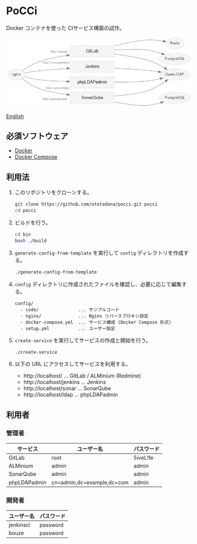 PoCCi
=====

Docker コンテナを使った CIサービス構築の試作。

![Services](./services-gitlab.png)

[English](./README.md)

必須ソフトウェア
----------------
*   [Docker](https://www.docker.com/)
*   [Docker Compose](https://github.com/docker/compose/)

利用法
------
1.  このリポジトリをクローンする。

    ```bash
    git clone https://github.com/ototadana/pocci.git pocci
    cd pocci
    ```

2.  ビルドを行う。

    ```bash
    cd bin
    bash ./build
    ```

3.  `generate-config-from-template` を実行して `config` ディレクトリを作成する。

    ```bash
    ./generate-config-from-template
    ```

4.  `config` ディレクトリに作成されたファイルを確認し、必要に応じて編集する。

    ```
    config/
      - code/               ... サンプルコード
      - nginx/              ... Nginx リバースプロキシ設定
      - docker-compose.yml  ... サービス構成 (Docker Compose 形式)
      - setup.yml           ... ユーザー設定
    ```

5.  `create-service` を実行してサービスの作成と開始を行う。

    ```bash
    ./create-service
    ```

6.  以下の URL にアクセスしてサービスを利用する。

    *   http://localhost/ ... GitLab / ALMinium (Redmine)
    *   http://localhost/jenkins ... Jenkins
    *   http://localhost/sonar ... SonarQube
    *   http://localhost/ldap ... phpLDAPadmin


利用者
------
### 管理者
サービス     | ユーザー名                 | パスワード
------------ | -------------------------- | --------
GitLab       | root                       | 5iveL!fe
ALMinium     | admin                      | admin
SonarQube    | admin                      | admin
phpLDAPadmin | cn=admin,dc=example,dc=com | admin

### 開発者
ユーザー名 | パスワード
---------- | --------
jenkinsci  | password
bouze      | password
